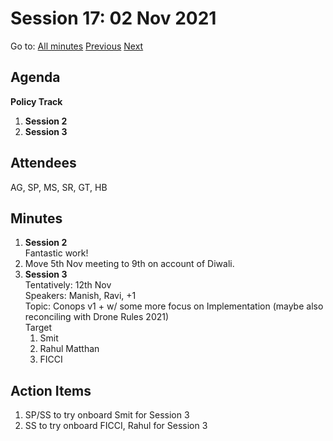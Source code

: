 # Session 17: 02 Nov 2021

Go to: [All minutes](../../index.md) [Previous](../10/29.md) [Next](../11/09.md)

## Agenda

**Policy Track**

1. **Session 2**
1. **Session 3**

## Attendees

AG, SP, MS, SR, GT, HB

## Minutes

1. **Session 2**  
   Fantastic work!
1. Move 5th Nov meeting to 9th on account of Diwali.
1. **Session 3**  
   Tentatively: 12th Nov  
   Speakers: Manish, Ravi, +1  
   Topic: Conops v1 + w/ some more focus on Implementation (maybe also reconciling with Drone Rules 2021)   
   Target
    1. Smit
    1. Rahul Matthan
    1. FICCI

## Action Items

1. SP/SS to try onboard Smit for Session 3
1. SS to try onboard FICCI, Rahul for Session 3

